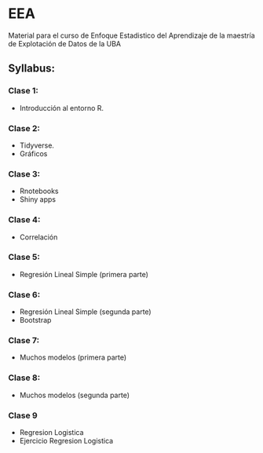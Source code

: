 # EEA

Material para el curso de Enfoque Estadistico del Aprendizaje de la maestría de Explotación de Datos de la UBA


## Syllabus:

### Clase 1:

- Introducción al entorno R.

### Clase 2:

- Tidyverse.
- Gráficos

### Clase 3:

- Rnotebooks
- Shiny apps

### Clase 4:

- Correlación

### Clase 5:

- Regresión Lineal Simple (primera parte)

### Clase 6:

- Regresión Lineal Simple (segunda parte)
- Bootstrap

### Clase 7:

- Muchos modelos (primera parte)


### Clase 8:

- Muchos modelos (segunda parte)

### Clase 9

- Regresion Logistica
- Ejercicio Regresion Logistica

